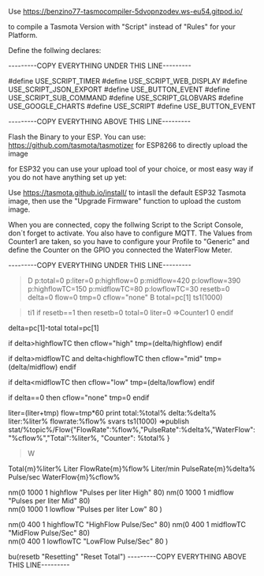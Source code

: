 

Use https://benzino77-tasmocompiler-5dvopnzodev.ws-eu54.gitpod.io/


to compile a Tasmota Version with "Script" instead of "Rules" for your Platform.

Define the follwing declares:

---------COPY EVERYTHING UNDER THIS LINE---------

#define USE_SCRIPT_TIMER
#define USE_SCRIPT_WEB_DISPLAY
#define USE_SCRIPT_JSON_EXPORT
#define USE_BUTTON_EVENT
#define USE_SCRIPT_SUB_COMMAND
#define USE_SCRIPT_GLOBVARS
#define USE_GOOGLE_CHARTS
#define USE_SCRIPT
#define USE_BUTTON_EVENT

---------COPY EVERYTHING ABOVE THIS LINE---------

Flash the Binary to your ESP. 
You can use: 
https://github.com/tasmota/tasmotizer for ESP8266 to directly upload the image 

for ESP32 you can use your upload tool of your choice, or most easy way if you do not have anything set up yet:

Use https://tasmota.github.io/install/ to intasll the default ESP32 Tasmota image, then use the "Upgrade Firmware" function to upload the custom image.

When you are connected, copy the follwing Script to the Script Console, don´t forget to activate. You also have to configure MQTT. The Values from Counter1 are taken, so you have to configure your Profile to "Generic" and define the Counter on the GPIO you connected the WaterFlow Meter.


---------COPY EVERYTHING UNDER THIS LINE---------
>D
p:total=0
p:liter=0
p:highflow=0
p:midflow=420
p:lowflow=390
p:highflowTC=150
p:midflowTC=80
p:lowflowTC=30
resetb=0
delta=0
flow=0
tmp=0
cflow="none"
>B
total=pc[1]
ts1(1000)

>ti1
if resetb==1
then
resetb=0
total=0
liter=0
=>Counter1 0 
endif

delta=pc[1]-total
total=pc[1]

if delta>highflowTC 
then
cflow="high"
tmp=(delta/highflow)
endif

if delta>midflowTC
and delta<highflowTC
then
cflow="mid"
tmp=(delta/midflow)
endif

if delta<midflowTC
then
cflow="low"
tmp=(delta/lowflow)
endif

if delta==0
then
cflow="none"
tmp=0
endif


liter=(liter+tmp)
flow=tmp*60
print total:%total% delta:%delta% liter:%liter% flowrate:%flow%
svars
ts1(1000)
=>publish stat/%topic%/Flow{"FlowRate":%flow%,"PulseRate":%delta%,"WaterFlow":"%cflow%","Total":%liter%, "Counter": %total% }

>W

Total{m}%liter% Liter
FlowRate{m}%flow% Liter/min
PulseRate{m}%delta% Pulse/sec
WaterFlow{m}%cflow% 

nm(0 1000 1 highflow "Pulses per liter High" 80) 
nm(0 1000 1 midflow "Pulses per liter Mid" 80)  
nm(0 1000 1 lowflow "Pulses per liter Low" 80 )

nm(0 400 1 highflowTC "HighFlow Pulse/Sec" 80) 
nm(0 400 1 midflowTC "MidFlow Pulse/Sec" 80)  
nm(0 400 1 lowflowTC "LowFlow Pulse/Sec" 80 )

bu(resetb "Resetting" "Reset Total")
---------COPY EVERYTHING ABOVE THIS LINE---------
